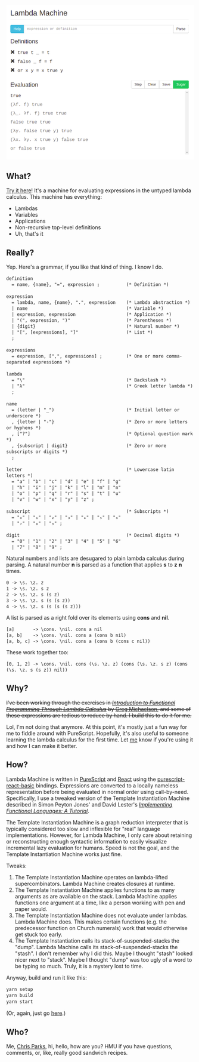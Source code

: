 ![Lambda Machine Screenshot][screenshot]

## What?

[Try it here][lambda-machine]! It's a machine for evaluating
expressions in the untyped lambda calculus. This machine has everything:
* Lambdas
* Variables
* Applications
* Non-recursive top-level definitions
* Uh, that's it

## Really?

Yep. Here's a grammar, if you like that kind of thing. I know I do.

```ebnf
definition
  = name, {name}, "=", expression ;          (* Definition *)

expression
  = lambda, name, {name}, ".", expression    (* Lambda abstraction *)
  | name                                     (* Variable *)
  | expression, expression                   (* Application *)
  | "(", expression, ")"                     (* Parentheses *)
  | {digit}                                  (* Natural number *)
  | "[", [expressions], "]"                  (* List *)
  ;

expressions
  = expression, [",", expressions] ;         (* One or more comma-separated expressions *)

lambda
  = "\"                                      (* Backslash *)
  | "λ"                                      (* Greek letter lambda *)
  ;

name
  = (letter | "_")                           (* Initial letter or underscore *)
  , {letter | "-"}                           (* Zero or more letters or hyphens *)
  , ["?"]                                    (* Optional question mark *)
  , {subscript | digit}                      (* Zero or more subscripts or digits *)
  ;

letter                                       (* Lowercase latin letters *)
  = "a" | "b" | "c" | "d" | "e" | "f" | "g"
  | "h" | "i" | "j" | "k" | "l" | "m" | "n"
  | "o" | "p" | "q" | "r" | "s" | "t" | "u"
  | "v" | "w" | "x" | "y" | "z" ;

subscript                                    (* Subscripts *)
  = "₀" | "₁" | "₂" | "₃" | "₄" | "₅" | "₆"
  | "₇" | "₈" | "₉" ;

digit                                        (* Decimal digits *)
  = "0" | "1" | "2" | "3" | "4" | "5" | "6"
  | "7" | "8" | "9" ;
```

Natural numbers and lists are desugared to plain lambda calculus during
parsing. A natural number **n** is parsed as a function that applies
**s** to **z** **n** times.

```plaingtext
0 -> \s. \z. z
1 -> \s. \z. s z
2 -> \s. \z. s (s z)
3 -> \s. \z. s (s (s z))
4 -> \s. \z. s (s (s (s z)))
```

A list is parsed as a right fold over its elements using **cons** and
**nil**.

```plaintext
[a]       -> \cons. \nil. cons a nil
[a, b]    -> \cons. \nil. cons a (cons b nil)
[a, b, c] -> \cons. \nil. cons a (cons b (cons c nil))
```

These work together too:

```plaintext
[0, 1, 2] -> \cons. \nil. cons (\s. \z. z) (cons (\s. \z. s z) (cons (\s. \z. s (s z)) nil))
```

## Why?

~~I've been working through the exercises in
[_Introduction to Functional Programming Through Lambda Calculus_][book]
by [Greg Michaelson][greg], and some of these expressions are tedious
to reduce by hand. I build this to do it for me.~~

Lol, I'm not doing that anymore. At this point, it's mostly just a fun
way for me to fiddle around with PureScript. Hopefully, it's also
useful to someone learning the lambda calculus for the first time.
Let [me][me] know if you're using it and how I can make it better.

## How?

Lambda Machine is written in [PureScript][purescript] and [React][react]
using the [purescript-react-basic][react-basic] bindings. Expressions
are converted to a locally nameless representation before being
evaluated in normal order using call-by-need. Specifically, I use a
tweaked version of the Template Instantiation Machine described in
Simon Peyton Jones' and David Lester's [_Implementing Functional Languages: A Tutorial_][ifl].

The Template Instantiation Machine is a graph reduction interpreter
that is typically considered too slow and inflexible for "real"
language implementations. However, for Lambda Machine, I only care
about retaining or reconstructing enough syntactic information to
easily visualize incremental lazy evaluation for humans. Speed is not
the goal, and the Template Instantiation Machine works just fine.

Tweaks:
1. The Template Instantiation Machine operates on lambda-lifted
supercombinators. Lambda Machine creates closures at runtime.
2. The Template Instantiation Machine applies functions to as many
arguments as are available on the stack. Lambda Machine applies
functions one argument at a time, like a person working with pen and
paper would.
3. The Template Instantiation Machine does not evaluate under lambdas.
Lambda Machine does. This makes certain functions (e.g. the predecessor
function on Church numerals) work that would otherwise get stuck too
early.
4. The Template Instantiation calls its stack-of-suspended-stacks the
"dump". Lambda Machine calls its stack-of-suspended-stacks the "stash".
I don't remember why I did this. Maybe I thought "stash" looked nicer
next to "stack". Maybe I thought "dump" was too ugly of a word to be
typing so much. Truly, it is a mystery lost to time.



Anyway, build and run it like this:

```bash
yarn setup
yarn build
yarn start
```

(Or, again, just go [here][lambda-machine].)

## Who?

Me, [Chris Parks][me], hi, hello, how are you? HMU if you have questions, comments, or, like, really
good sandwich recipes.

[screenshot]: https://raw.githubusercontent.com/cdparks/lambda-machine/main/static/images/lambda-machine.png
[lambda-machine]: https://lambda-machine.com
[book]: https://www.amazon.com/dp/0486478831
[greg]: https://www.macs.hw.ac.uk/~greg
[purescript]: https://www.purescript.org
[react]: https://reactjs.org/
[react-basic]: https://github.com/lumihq/purescript-react-basic
[ifl]: https://www.microsoft.com/en-us/research/publication/implementing-functional-languages-a-tutorial
[me]: mailto:christopher.daniel.parks@gmail.com
